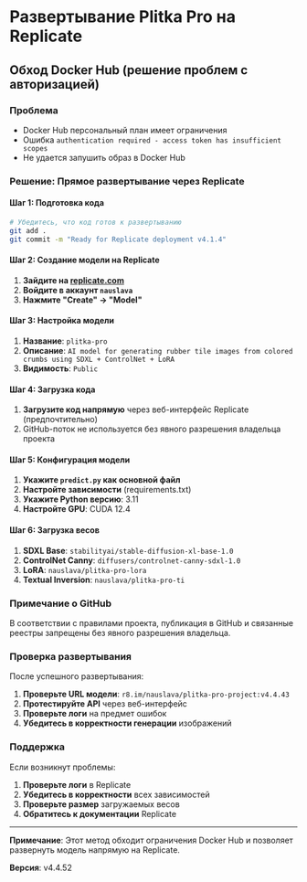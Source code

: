 # Развертывание Plitka Pro на Replicate

## Обход Docker Hub (решение проблем с авторизацией)

### Проблема
- Docker Hub персональный план имеет ограничения
- Ошибка `authentication required - access token has insufficient scopes`
- Не удается запушить образ в Docker Hub

### Решение: Прямое развертывание через Replicate

#### Шаг 1: Подготовка кода
```bash
# Убедитесь, что код готов к развертыванию
git add .
git commit -m "Ready for Replicate deployment v4.1.4"
```

#### Шаг 2: Создание модели на Replicate
1. **Зайдите на [replicate.com](https://replicate.com)**
2. **Войдите в аккаунт `nauslava`**
3. **Нажмите "Create" → "Model"**

#### Шаг 3: Настройка модели
1. **Название**: `plitka-pro`
2. **Описание**: `AI model for generating rubber tile images from colored crumbs using SDXL + ControlNet + LoRA`
3. **Видимость**: `Public`

#### Шаг 4: Загрузка кода
1. **Загрузите код напрямую** через веб-интерфейс Replicate (предпочтительно)
2. GitHub-поток не используется без явного разрешения владельца проекта

#### Шаг 5: Конфигурация модели
1. **Укажите `predict.py` как основной файл**
2. **Настройте зависимости** (requirements.txt)
3. **Укажите Python версию**: 3.11
4. **Настройте GPU**: CUDA 12.4

#### Шаг 6: Загрузка весов
1. **SDXL Base**: `stabilityai/stable-diffusion-xl-base-1.0`
2. **ControlNet Canny**: `diffusers/controlnet-canny-sdxl-1.0`
3. **LoRA**: `nauslava/plitka-pro-lora`
4. **Textual Inversion**: `nauslava/plitka-pro-ti`

### Примечание о GitHub
В соответствии с правилами проекта, публикация в GitHub и связанные реестры запрещены без явного разрешения владельца.

### Проверка развертывания

После успешного развертывания:

1. **Проверьте URL модели**: `r8.im/nauslava/plitka-pro-project:v4.4.43`
2. **Протестируйте API** через веб-интерфейс
3. **Проверьте логи** на предмет ошибок
4. **Убедитесь в корректности генерации** изображений

### Поддержка

Если возникнут проблемы:
1. **Проверьте логи** в Replicate
2. **Убедитесь в корректности** всех зависимостей
3. **Проверьте размер** загружаемых весов
4. **Обратитесь к документации** Replicate

---

**Примечание**: Этот метод обходит ограничения Docker Hub и позволяет развернуть модель напрямую на Replicate.

**Версия**: v4.4.52
